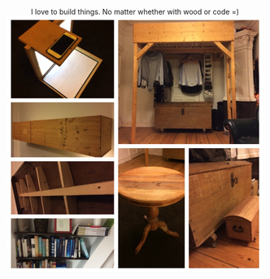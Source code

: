 <p align="center">
  I love to build things. No matter whether with wood or code =)
  <br>
  <img src="https://raw.githubusercontent.com/Lausbert/Woodwork/master/Woodwork.jpg">
</p>
